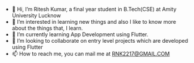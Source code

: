 - 👋 Hi, I’m Ritesh Kumar, a final year student in B.Tech(CSE) at Amity University Lucknow
- 👀 I’m interested in learning new things and also I like to know more about the things that, I learn.
- 🌱 I’m currently learning App Development using Flutter.
- 💞️ I’m looking to collaborate on entry level projects which are developed using Flutter
- 📫 How to reach me, you can mail me at RNK2217@GMAIL.COM

<!---
Ritesh0722/Ritesh0722 is a ✨ special ✨ repository because its `README.md` (this file) appears on your GitHub profile.
You can click the Preview link to take a look at your changes.
--->
